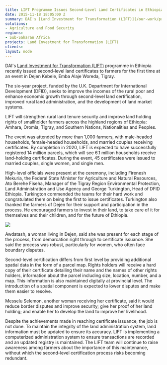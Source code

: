 ```yaml
---
title: LIFT Programme Issues Second-Level Land Certificates in Ethiopia
date: 2015-11-18 18:05:00 Z
summary: DAI's [Land Investment for Transformation (LIFT)](/our-work/projects/ethiopia-land-investment-transformation-lift-0) programme in Ethiopia recently issued second-level land certificates to farmers for the first time at an event in Dejen Kebele, Emba Alaje Woreda, Tigray.
solutions:
- Agriculture and Food Security
regions:
- Sub-Saharan Africa
projects: Land Investment for Transformation (LIFT)
clients:
layout: node
---
```

DAI's [Land Investment for Transformation (LIFT)][1] programme in Ethiopia recently issued second-level land certificates to farmers for the first time at an event in Dejen Kebele, Emba Alaje Woreda, Tigray.

The six-year project, funded by the U.K. Department for International Development (DFID), seeks to improve the incomes of the rural poor and enhance economic growth through second-level land certification, improved rural land administration, and the development of land market systems.

LIFT will strengthen rural land tenure security and improve land holding rights of smallholder farmers across the highland regions of Ethiopia: Amhara, Oromia, Tigray, and Southern Nations, Nationalities and Peoples.

The event was attended by more than 1,000 farmers, with male-headed households, female-headed households, and married couples receiving certificates. By completion in 2020, LIFT is expected to have successfully registered 14 million parcels, which will see 6.1 million households receive land-holding certificates. During the event, 45 certificates were issued to married couples, single women, and single men.

High-level officials were present at the ceremony, including Firenesh Mekuria, the Federal State Minister for Agriculture and Natural Resources, Ato Berehe Fiseha, Manager of the Tigray Region Environmental Protection, Land Administration and Use Agency and George Turkington, Head of DFID Ethiopia. Turkington commended the teams for their hard work and congratulated them on being the first to issue certificates. Turkington also thanked the farmers of Dejen for their support and participation in the process. He encouraged farmers to invest in their land, to take care of it for themselves and their children, and for the future of Ethiopia.

![][2]

Awdatash, a woman living in Dejen, said she was present for each stage of the process, from demarcation right through to certificate issuance. She said the process was robust, particularly for women, who often face boundary disputes.

Second-level certification differs from first level by providing additional spatial data in the form of a parcel map. Rights holders will receive a hard copy of their certificate detailing their name and the names of other rights holders, information about the parcel including size, location, number, and a map. This information is also maintained digitally at provincial level. The introduction of a spatial component is expected to lower disputes and make them easier to resolve.

Messelu Selemon, another woman receiving her certificate, said it would reduce border disputes and improve security; give her proof of her land holding; and enable her to develop the land to improve her livelihood.

Despite the achievements made in reaching certificate issuance, the job is not done. To maintain the integrity of the land administration system, land information must be updated to ensure its accuracy. LIFT is implementing a computerized administration system to ensure transactions are recorded and an updated registry is maintained. The LIFT team will continue to raise awareness among farmers about the importance of this maintenance, without which the second-level certification process risks becoming redundant.

[1]: /our-work/projects/ethiopia-land-investment-transformation-lift-0
[2]: /assets/images/news/LIFT%20news.jpg

